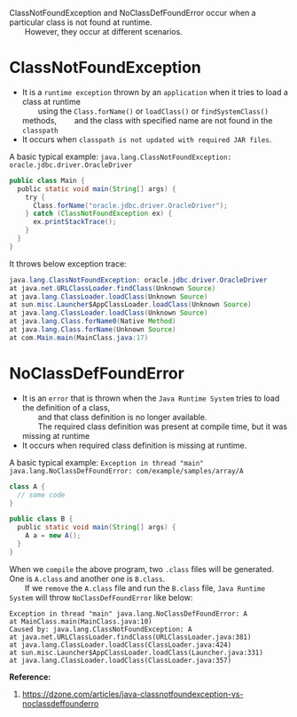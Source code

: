ClassNotFoundException and NoClassDefFoundError occur when a particular class is not found at runtime.  
  However, they occur at different scenarios.  

# ClassNotFoundException

- It is a `runtime exception` thrown by an `application` when it tries to load a class at runtime  
  using the `Class.forName()` or `loadClass()` or `findSystemClass()` methods, 
  and the class with specified name are not found in the `classpath`  
- It occurs when `classpath is not updated with required JAR files`.

A basic typical example: `java.lang.ClassNotFoundException: oracle.jdbc.driver.OracleDriver`

```java
public class Main {
  public static void main(String[] args) {
    try {
      Class.forName("oracle.jdbc.driver.OracleDriver");
    } catch (ClassNotFoundException ex) {
      ex.printStackTrace();
    }
  }
}
```  

It throws below exception trace:  

```java
java.lang.ClassNotFoundException: oracle.jdbc.driver.OracleDriver
at java.net.URLClassLoader.findClass(Unknown Source)
at java.lang.ClassLoader.loadClass(Unknown Source)
at sun.misc.Launcher$AppClassLoader.loadClass(Unknown Source)
at java.lang.ClassLoader.loadClass(Unknown Source)
at java.lang.Class.forName0(Native Method)
at java.lang.Class.forName(Unknown Source)
at com.Main.main(MainClass.java:17)
```  

# NoClassDefFoundError 

- It is an `error` that is thrown when the `Java Runtime System` tries to load the definition of a class,  
  and that class definition is no longer available.  
  The required class definition was present at compile time, but it was missing at runtime  
- It occurs when required class definition is missing at runtime.

A basic typical example: `Exception in thread "main" java.lang.NoClassDefFoundError: com/example/samples/array/A`

```java
class A {
  // some code
}

public class B {
  public static void main(String[] args) {
    A a = new A();
  }
}
```
When we `compile` the above program, two `.class` files will be generated. One is `A.class` and another one is `B.class`.  
  If we `remove` the `A.class` file and run the `B.class` file, `Java Runtime System` will throw `NoClassDefFoundError` like below:  

```
Exception in thread "main" java.lang.NoClassDefFoundError: A
at MainClass.main(MainClass.java:10)
Caused by: java.lang.ClassNotFoundException: A
at java.net.URLClassLoader.findClass(URLClassLoader.java:381)
at java.lang.ClassLoader.loadClass(ClassLoader.java:424)
at sun.misc.Launcher$AppClassLoader.loadClass(Launcher.java:331)
at java.lang.ClassLoader.loadClass(ClassLoader.java:357)
```

**Reference:**  
1. https://dzone.com/articles/java-classnotfoundexception-vs-noclassdeffounderro

